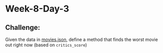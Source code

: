 # Week-8-Day-3

Challenge:
----

Given the data in [movies.json](/movies.json), define a method that finds the worst movie out right
now (based on `critics_score`)
